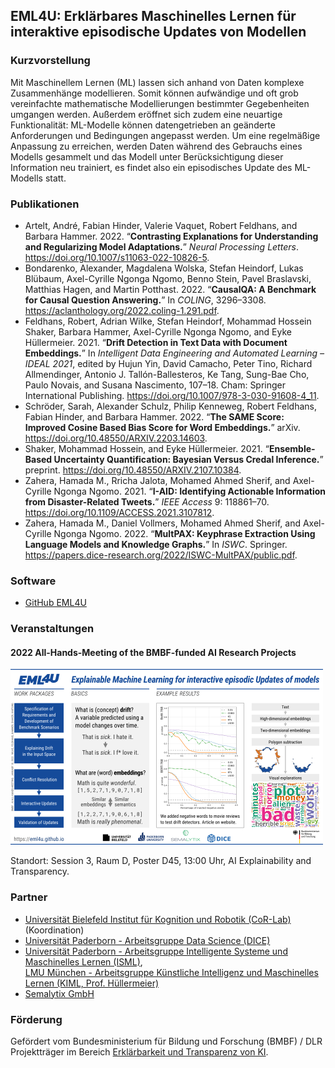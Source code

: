 ## EML4U: Erklärbares Maschinelles Lernen für interaktive episodische Updates von Modellen

### Kurzvorstellung

Mit Maschinellem Lernen (ML) lassen sich anhand von Daten komplexe Zusammenhänge modellieren. Somit können aufwändige und oft grob vereinfachte mathematische Modellierungen bestimmter Gegebenheiten umgangen werden. Außerdem eröffnet sich zudem eine neuartige Funktionalität: ML-Modelle können datengetrieben an geänderte Anforderungen und Bedingungen angepasst werden. Um eine regelmäßige Anpassung zu erreichen, werden Daten während des Gebrauchs eines Modells gesammelt und das Modell unter Berücksichtigung dieser Information neu trainiert, es findet also ein episodisches Update des ML-Modells statt.

### Publikationen

- Artelt, André, Fabian Hinder, Valerie Vaquet, Robert Feldhans, and Barbara Hammer. 2022. “**Contrasting Explanations for Understanding and Regularizing Model Adaptations.**” *Neural Processing Letters*. <https://doi.org/10.1007/s11063-022-10826-5>.
- Bondarenko, Alexander, Magdalena Wolska, Stefan Heindorf, Lukas Blübaum, Axel-Cyrille Ngonga Ngomo, Benno Stein, Pavel Braslavski, Matthias Hagen, and Martin Potthast. 2022. “**CausalQA: A Benchmark for Causal Question Answering.**” In *COLING*, 3296–3308. <https://aclanthology.org/2022.coling-1.291.pdf>.
- Feldhans, Robert, Adrian Wilke, Stefan Heindorf, Mohammad Hossein Shaker, Barbara Hammer, Axel-Cyrille Ngonga Ngomo, and Eyke Hüllermeier. 2021. “**Drift Detection in Text Data with Document Embeddings.**” In *Intelligent Data Engineering and Automated Learning – IDEAL 2021*, edited by Hujun Yin, David Camacho, Peter Tino, Richard Allmendinger, Antonio J. Tallón-Ballesteros, Ke Tang, Sung-Bae Cho, Paulo Novais, and Susana Nascimento, 107–18. Cham: Springer International Publishing. <https://doi.org/10.1007/978-3-030-91608-4_11>.
- Schröder, Sarah, Alexander Schulz, Philip Kenneweg, Robert Feldhans, Fabian Hinder, and Barbara Hammer. 2022. “**The SAME Score: Improved Cosine Based Bias Score for Word Embeddings.**” arXiv. <https://doi.org/10.48550/ARXIV.2203.14603>.
- Shaker, Mohammad Hossein, and Eyke Hüllermeier. 2021. “**Ensemble-Based Uncertainty Quantification: Bayesian Versus Credal Inference.**” preprint. <https://doi.org/10.48550/ARXIV.2107.10384>.
- Zahera, Hamada M., Rricha Jalota, Mohamed Ahmed Sherif, and Axel-Cyrille Ngonga Ngomo. 2021. “**I-AID: Identifying Actionable Information from Disaster-Related Tweets.**” *IEEE Access* 9: 118861–70. <https://doi.org/10.1109/ACCESS.2021.3107812>.
- Zahera, Hamada M., Daniel Vollmers, Mohamed Ahmed Sherif, and Axel-Cyrille Ngonga Ngomo. 2022. “**MultPAX: Keyphrase Extraction Using Language Models and Knowledge Graphs.**” In *ISWC*. Springer. <https://papers.dice-research.org/2022/ISWC-MultPAX/public.pdf>. 

### Software

- [GitHub EML4U](https://github.com/EML4U/)

### Veranstaltungen

#### 2022 All-Hands-Meeting of the BMBF-funded AI Research Projects

[![EML4U Poster](/assets/img/EML4U-poster-BMBF-AHM-2022-preview.png)](/assets/img/EML4U-poster-BMBF-AHM-2022.png)

Standort: Session 3, Raum D, Poster D45, 13:00 Uhr, AI Explainability and Transparency.

### Partner

- [Universität Bielefeld Institut für Kognition und Robotik (CoR-Lab)](https://www.cit-ec.de/en/tcs) (Koordination)
- [Universität Paderborn - Arbeitsgruppe Data Science (DICE)](https://dice-research.org/EML4U)
- [Universität Paderborn - Arbeitsgruppe Intelligente Systeme und Maschinelles Lernen (ISML)](https://en.cs.uni-paderborn.de/is),  
  [LMU München - Arbeitsgruppe Künstliche Intelligenz und Maschinelles Lernen (KIML, Prof. Hüllermeier)](https://www.kiml.ifi.lmu.de/)
- [Semalytix GmbH](https://www.semalytix.com/)

### Förderung

Gefördert vom Bundesministerium für Bildung und Forschung (BMBF) / DLR Projektträger im Bereich [Erklärbarkeit und Transparenz von KI](https://www.softwaresysteme.pt-dlr.de/de/ki-erkl-rbarkeit-und-transparenz.php).
